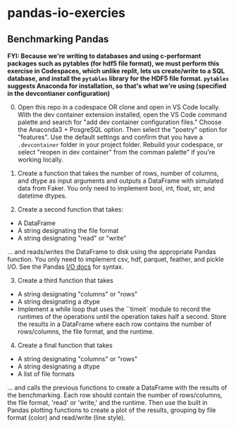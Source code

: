 # pandas-io-exercies

## Benchmarking Pandas

**FYI: Because we're writing to databases and using c-performant packages such as pytables (for hdf5 file format), we must perform this exercise in Codespaces, which unlike replit, lets us create/write to a SQL database, and install the `pytables` library for the HDF5 file format. `pytables` suggests Anaconda for installation, so that's what we're using (specified in the devcontianer configuration)**

0. Open this repo in a codespace OR clone and open in VS Code locally. With the dev container extension installed, open the VS Code command palette and search for "add dev container configuration files." Choose the Anaconda3 + PosgreSQL option. Then select the "poetry" option for "features". Use the default settings and confirm that you have a `.devcontainer` folder in your project folder. Rebuild your codespace, or select "reopen in dev container" from the comman palette" if you're working locally.

1. Create a function that takes the number of rows, number of columns, and dtype as input arguments and outputs a DataFrame with simulated data from Faker. You only need to implement bool, int, float, str, and datetime dtypes.

2. Create a second function that takes:
- A DataFrame
- A string designating the file format
- A string designating "read" or "write"

... and reads/writes the DataFrame to disk using the appropriate Pandas function. You only need to implement csv, hdf, parquet, feather, and pickle I/O. See the Pandas [I/O docs](https://pandas.pydata.org/pandas-docs/stable/user_guide/io.html) for syntax.

3. Create a third function that takes
- A string designating "columns" or "rows"
- A string designating a dtype
- Implement a while loop that uses the ``timeit`  module to record the runtimes of the operations until the operation takes half a second. Store the results in a DataFrame where each row contains the number of rows/columns, the file format, and the runtime.

4. Create a final function that takes
- A string designating "columns" or "rows"
- A string designating a dtype
- A list of file formats

... and calls the previous functions to create a DataFrame with the results of the benchmarking. Each row should contain the number of rows/columns, the file format, 'read' or 'write,' and the runtime. Then use the built in Pandas plotting functions to create a plot of the results, grouping by file format (color) and read/write (line style).
  
